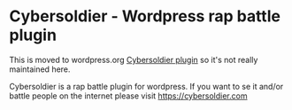 # Cybersoldier - Wordpress rap battle plugin

This is moved to wordpress.org [Cybersoldier plugin](https://sv.wordpress.org/plugins/cybersoldier/) so it's not really maintained here. 

Cybersoldier is a rap battle plugin for wordpress. If you want to se it and/or battle people on the internet please visit https://cybersoldier.com 
